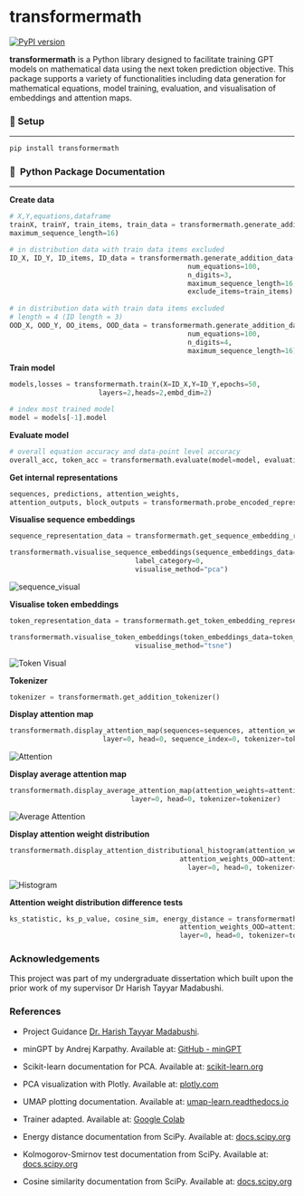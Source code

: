 # transformermath

[![PyPI version](https://badge.fury.io/py/transformermath.svg)](https://badge.fury.io/py/transformermath)

**transformermath** is a Python library designed to facilitate training GPT models on mathematical data using the next token prediction objective. This package supports a variety of functionalities including data generation for mathematical equations, model training, evaluation, and visualisation of embeddings and attention maps.

### 🔨 Setup

---

```python
pip install transformermath
```

### 🐍  Python Package Documentation

---

**Create data**

```python
# X,Y,equations,dataframe
trainX, trainY, train_items, train_data = transformermath.generate_addition_data(num_equations=100,n_digits=3,
maximum_sequence_length=16)

# in distribution data with train data items excluded
ID_X, ID_Y, ID_items, ID_data = transformermath.generate_addition_data(
                                            num_equations=100,
                                            n_digits=3,
                                            maximum_sequence_length=16,
                                            exclude_items=train_items)
                                            
# in distribution data with train data items excluded
# length = 4 (ID length = 3)
OOD_X, OOD_Y, OO_items, OOD_data = transformermath.generate_addition_data(
                                            num_equations=100,
                                            n_digits=4,
                                            maximum_sequence_length=16)
```

**Train model**

```python
models,losses = transformermath.train(X=ID_X,Y=ID_Y,epochs=50,
                      layers=2,heads=2,embd_dim=2)

# index most trained model
model = models[-1].model
```

**Evaluate model**

```python
# overall equation accuracy and data-point level accuracy
overall_acc, token_acc = transformermath.evaluate(model=model, evaluation_df=ID_data)
```

**Get internal representations**

```python
sequences, predictions, attention_weights, 
attention_outputs, block_outputs = transformermath.probe_encoded_representations(model=model, X=X)
```

**Visualise sequence embeddings**

```python
sequence_representation_data = transformermath.get_sequence_embedding_representations(layer_outputs=block_outputs, layer=0, sequences=sequences)

transformermath.visualise_sequence_embeddings(sequence_embeddings_data=sequence_representation_data,
                               label_category=0,
                               visualise_method="pca")
```

![sequence_visual](images/sequence_visual.png)

**Visualise token embeddings**

```python
token_representation_data = transformermath.get_token_embedding_representations(layer_outputs=block_outputs, layer=0, sequences=sequences)

transformermath.visualise_token_embeddings(token_embeddings_data=token_representation_data,
                               visualise_method="tsne")
```

![Token Visual](images/token_visual.png)

**Tokenizer**

```python
tokenizer = transformermath.get_addition_tokenizer() 
```

**Display attention map**

```python
transformermath.display_attention_map(sequences=sequences, attention_weights=attention_weights,
                       layer=0, head=0, sequence_index=0, tokenizer=tokenizer)
```

![Attention](images/attention_visual.png)

**Display average attention map**

```python
transformermath.display_average_attention_map(attention_weights=attention_weights,
                              layer=0, head=0, tokenizer=tokenizer)
```

![Average Attention](images/avg_attention_visual.png)

**Display attention weight distribution** 

```python
transformermath.display_attention_distributional_histogram(attention_weights_ID=attention_weights_ID,
                                          attention_weights_OOD=attention_weights_OOD,
                                            layer=0, head=0, tokenizer=tokenizer)

```

![Histogram](images/histogram_visual.png)

**Attention weight distribution difference tests**

```python
ks_statistic, ks_p_value, cosine_sim, energy_distance = transformermath.perform_distributional_significance_tests(attention_weights_ID=attention_weights_OOD,
                                          attention_weights_OOD=attention_weights_ID,
                                          layer=0, head=0, tokenizer=tokenizer)
```

### Acknowledgements

This project was part of my undergraduate dissertation which built upon the prior work of my supervisor Dr Harish Tayyar Madabushi.

### References
- Project Guidance [Dr. Harish Tayyar Madabushi](https://github.com/H-TayyarMadabushi).

- minGPT by Andrej Karpathy. Available at: [GitHub - minGPT](https://github.com/karpathy/minGPT)

- Scikit-learn documentation for PCA. Available at: [scikit-learn.org](https://scikit-learn.org/stable/modules/generated/sklearn.decomposition.PCA.html)

- PCA visualization with Plotly. Available at: [plotly.com](https://plotly.com/python/pca-visualization/)

- UMAP plotting documentation. Available at: [umap-learn.readthedocs.io](https://umap-learn.readthedocs.io/en/latest/plotting.html)

- Trainer adapted. Available at: [Google Colab](https://colab.research.google.com/drive/1SiF0KZJp75rUeetKOWqpsA8clmHP6jMg?usp=sharing#scrollTo=xQmrWAhT6mkK)

- Energy distance documentation from SciPy. Available at: [docs.scipy.org](https://docs.scipy.org/doc/scipy/reference/generated/scipy.stats.energy_distance.html)

- Kolmogorov-Smirnov test documentation from SciPy. Available at: [docs.scipy.org](https://docs.scipy.org/doc/scipy/reference/generated/scipy.stats.ks_2samp.html)

- Cosine similarity documentation from SciPy. Available at: [docs.scipy.org](https://docs.scipy.org/doc/scipy/reference/generated/scipy.spatial.distance.cosine.html)


